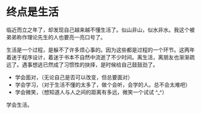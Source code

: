终点是生活
=======

临近而立之年了，却发现自己越来越不懂生活了。似山非山，似水非水。我这个被弟弟称作理论先生的人也要亮一亮口号了。

生活是一个过程，是躲不了许多烦心事的。因为这些都是过程的一个环节。这两年着迷于程序设计，着迷于书本不自然中流逝了不少时间。离生活，离朋友也渐渐疏远了。遇事想逃已然成了习惯性的抉择，是时候给自己鼓鼓劲了。

- 学会面对，（无论自己是否可以改变，但总要面对）
- 学会学习，（对于生活不懂的太多了，做个会听，会学的人。总不会太难吧）
- 学会微笑，（想知道人与人之间的距离有多远，微笑一个试试 ^_^）

学会生活。
